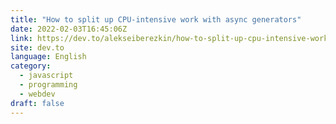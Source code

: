 ```yaml
---
title: "How to split up CPU-intensive work with async generators"
date: 2022-02-03T16:45:06Z
link: https://dev.to/alekseiberezkin/how-to-split-up-cpu-intensive-work-with-async-generators-1fhb?utm_medium=RSS&utm_source=news.12bit.vn
site: dev.to
language: English
category:
  - javascript
  - programming
  - webdev
draft: false
---
```

